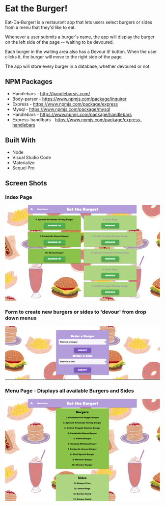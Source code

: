 # Eat the Burger!
Eat-Da-Burger! is a restaurant app that lets users select burgers or sides from a menu that they'd like to eat.

Whenever a user submits a burger's name, the app will display the burger on the left side of the page -- waiting to be devoured.

Each burger in the waiting area also has a Devour it! button. When the user clicks it, the burger will move to the right side of the page.

The app will store every burger in a database, whether devoured or not.


## NPM Packages
- Handlebars - http://handlebarsjs.com/
- Body-parser - https://www.npmjs.com/package/inquirer
- Express - https://www.npmjs.com/package/express
- Mysql - https://www.npmjs.com/package/mysql
- Handlebars - https://www.npmjs.com/package/handlebars
- Express-handlbars - https://www.npmjs.com/package/express-handlebars

## Built With
* Node
* Visual Studio Code
* Materialize
* Sequel Pro

## Screen Shots

### Index Page
![Screen shot](public/assets/images/Index.png)

### Form to create new burgers or sides to 'devour' from drop down menus
![Screen shot2](public/assets/images/Form.png)

### Menu Page - Displays all available Burgers and Sides
![Screen shot3](public/assets/images/Menu.png)
